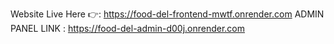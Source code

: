 Website Live Here 👉: https://food-del-frontend-mwtf.onrender.com
ADMIN PANEL LINK : https://food-del-admin-d00j.onrender.com

